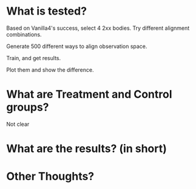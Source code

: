 # What is tested?

Based on Vanilla4's success, select 4 2xx bodies.
Try different alignment combinations.

Generate 500 different ways to align observation space.

Train, and get results.

Plot them and show the difference.


# What are Treatment and Control groups?

Not clear

# What are the results? (in short)


# Other Thoughts?
